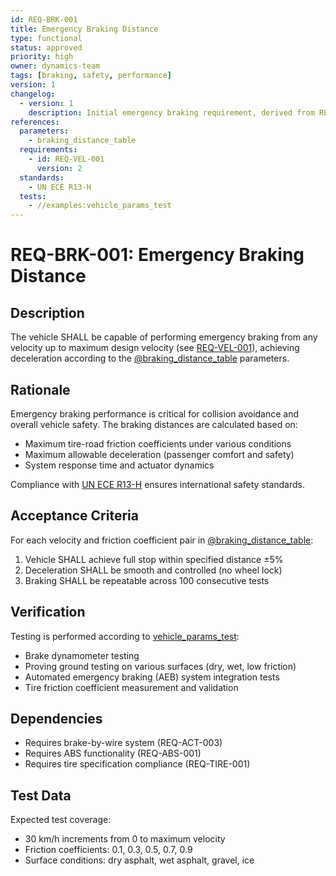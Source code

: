 ```yaml
---
id: REQ-BRK-001
title: Emergency Braking Distance
type: functional
status: approved
priority: high
owner: dynamics-team
tags: [braking, safety, performance]
version: 1
changelog:
  - version: 1
    description: Initial emergency braking requirement, derived from REQ-VEL-001 v2
references:
  parameters:
    - braking_distance_table
  requirements:
    - id: REQ-VEL-001
      version: 2
  standards:
    - UN ECE R13-H
  tests:
    - //examples:vehicle_params_test
---
```


# REQ-BRK-001: Emergency Braking Distance

## Description

The vehicle SHALL be capable of performing emergency braking from any velocity up to maximum design velocity (see [REQ-VEL-001](REQ-VEL-001.md)), achieving deceleration
according to the [@braking_distance_table](../vehicle_params.bzl#braking_distance_table) parameters.

## Rationale

Emergency braking performance is critical for collision avoidance and overall vehicle safety. The braking distances are calculated based on:

- Maximum tire-road friction coefficients under various conditions
- Maximum allowable deceleration (passenger comfort and safety)
- System response time and actuator dynamics

Compliance with [UN ECE R13-H](https://unece.org/transport/documents/2021/03/standards/un-regulation-no-13-h-braking-heavy-vehicles) ensures international safety standards.

## Acceptance Criteria

For each velocity and friction coefficient pair in [@braking_distance_table](../vehicle_params.bzl#braking_distance_table):

1. Vehicle SHALL achieve full stop within specified distance ±5%
2. Deceleration SHALL be smooth and controlled (no wheel lock)
3. Braking SHALL be repeatable across 100 consecutive tests

## Verification

Testing is performed according to [vehicle_params_test](../BUILD.bazel#vehicle_params_test):

- Brake dynamometer testing
- Proving ground testing on various surfaces (dry, wet, low friction)
- Automated emergency braking (AEB) system integration tests
- Tire friction coefficient measurement and validation

## Dependencies

- Requires brake-by-wire system (REQ-ACT-003)
- Requires ABS functionality (REQ-ABS-001)
- Requires tire specification compliance (REQ-TIRE-001)

## Test Data

Expected test coverage:

- 30 km/h increments from 0 to maximum velocity
- Friction coefficients: 0.1, 0.3, 0.5, 0.7, 0.9
- Surface conditions: dry asphalt, wet asphalt, gravel, ice
